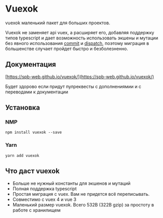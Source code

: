 # Vuexok

vuexok маленький пакет для больших проектов. 

Vuexok не заменяет api vuex, а расширяет его, добавляя поддержку типов typescript и дает возможность использовать экшены и мутации без явного использования [commit](https://vuex.vuejs.org/guide/mutations.html) и [dispatch](https://vuex.vuejs.org/guide/actions.html#dispatching-actions),
поэтому миграция в большенстве случает пройдет быстро и безболезненно.

## Документация
[https://spb-web.github.io/vuexok/](https://spb-web.github.io/vuexok/)

Будет здорово если придут пулреквесты с дополнениямии и с переводами к документации

## Установка
### NMP
```
npm install vuexok --save
```

### Yarn
```
yarn add vuexok
```

## Что даст vuexok
- Больше не нужный константы для экшенов и мутаций
- Полная поддержка typescript
- Простая миграция с vuex. Вам не придется всё переписывать.
- Совместимо с vuex 4 и vue 3
- Маленький размер vuexok. Всего 532B (322B gzip) за простоту в работе с хранилищем
